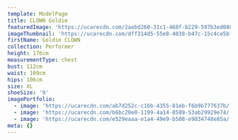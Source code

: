 ```yaml
---
template: ModelPage
title: CLOWN Goldie
featuredImage: 'https://ucarecdn.com/2aebd260-31c1-468f-b229-597b3ed08895/'
imageThumbnail: 'https://ucarecdn.com/dff314d5-55e8-4038-b47c-15c4ce5bf76b/'
firstName: Goldie CLOWN
collection: Performer
height: 176cm
measurementType: chest
bust: 112cm
waist: 109cm
hips: 106cm
size: XL
shoeSize: '9'
imagePortfolio:
  - image: 'https://ucarecdn.com/ab7d252c-c1bb-4355-81eb-f6b9b777637b/'
  - image: 'https://ucarecdn.com/b6bc20e0-1199-4a14-8589-53ab29929e74/'
  - image: 'https://ucarecdn.com/e529eaaa-e1a4-49e9-b508-e9034748e85a/'
meta: {}
---
```



